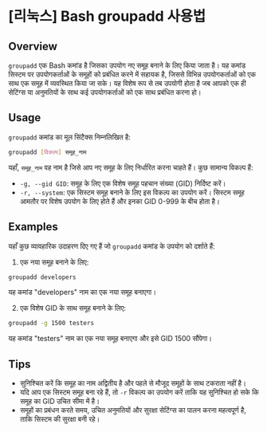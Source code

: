 # [리눅스] Bash groupadd 사용법

## Overview
`groupadd` एक Bash कमांड है जिसका उपयोग नए समूह बनाने के लिए किया जाता है। यह कमांड सिस्टम पर उपयोगकर्ताओं के समूहों को प्रबंधित करने में सहायक है, जिससे विभिन्न उपयोगकर्ताओं को एक साथ एक समूह में व्यवस्थित किया जा सके। यह विशेष रूप से तब उपयोगी होता है जब आपको एक ही सेटिंग्स या अनुमतियों के साथ कई उपयोगकर्ताओं को एक साथ प्रबंधित करना हो।

## Usage
`groupadd` कमांड का मूल सिंटैक्स निम्नलिखित है:

```bash
groupadd [विकल्प] समूह_नाम
```

यहाँ, `समूह_नाम` वह नाम है जिसे आप नए समूह के लिए निर्धारित करना चाहते हैं। कुछ सामान्य विकल्प हैं:

- `-g, --gid GID`: समूह के लिए एक विशेष समूह पहचान संख्या (GID) निर्दिष्ट करें।
- `-r, --system`: एक सिस्टम समूह बनाने के लिए इस विकल्प का उपयोग करें। सिस्टम समूह आमतौर पर विशेष उपयोग के लिए होते हैं और इनका GID 0-999 के बीच होता है।

## Examples
यहाँ कुछ व्यावहारिक उदाहरण दिए गए हैं जो `groupadd` कमांड के उपयोग को दर्शाते हैं:

1. एक नया समूह बनाने के लिए:

```bash
groupadd developers
```

यह कमांड "developers" नाम का एक नया समूह बनाएगा।

2. एक विशेष GID के साथ समूह बनाने के लिए:

```bash
groupadd -g 1500 testers
```

यह कमांड "testers" नाम का एक नया समूह बनाएगा और इसे GID 1500 सौंपेगा।

## Tips
- सुनिश्चित करें कि समूह का नाम अद्वितीय है और पहले से मौजूद समूहों के साथ टकराता नहीं है।
- यदि आप एक सिस्टम समूह बना रहे हैं, तो `-r` विकल्प का उपयोग करें ताकि यह सुनिश्चित हो सके कि समूह का GID उचित सीमा में है।
- समूहों का प्रबंधन करते समय, उचित अनुमतियों और सुरक्षा सेटिंग्स का पालन करना महत्वपूर्ण है, ताकि सिस्टम की सुरक्षा बनी रहे।